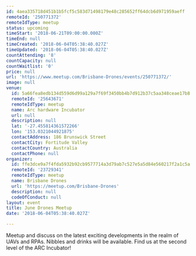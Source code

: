 ```yaml
---
id: 4aea335718d451b1b5fcf5c583d71498179e48c285652ff64dcb6d971959aeff
remoteId: '250771372'
remoteIdType: meetup
status: upcoming
timeStart: '2018-06-21T09:00:00.000Z'
timeEnd: null
timeCreated: '2018-06-04T05:38:40.027Z'
timeUpdated: '2018-06-04T05:38:40.027Z'
countAttending: '8'
countCapacity: null
countWaitlist: '0'
price: null
url: 'https://www.meetup.com/Brisbane-Drones/events/250771372/'
image: null
venue:
  id: 5a66fea8edb134d559d6d99a129a7f69f3450bb4b7d912b37c5aa348ceae17b8
  remoteId: '25643671'
  remoteIdType: meetup
  name: Arc hardware Incubator
  url: null
  description: null
  lat: '-27.455814361572266'
  lon: '153.0321044921875'
  contactAddress: 186 Brunswick Street
  contactCity: Fortitude Valley
  contactCountry: Australia
  contactPhone: null
organizer:
  id: ffe3dce9a7f4fda5932b92cb9577714a3d79ab7c527e5a5d84e560217f2a1c5a
  remoteId: '23729341'
  remoteIdType: meetup
  name: Brisbane Drones
  url: 'https://meetup.com/Brisbane-Drones'
  description: null
  codeOfConduct: null
layout: event
title: June Drones Meetup
date: '2018-06-04T05:38:40.027Z'

---
```

<p>Meetup and discuss on the latest exciting developments in the realm of UAVs and RPAs. Nibbles and drinks will be available. Find us at the second level of the ARC Incubator!</p>
